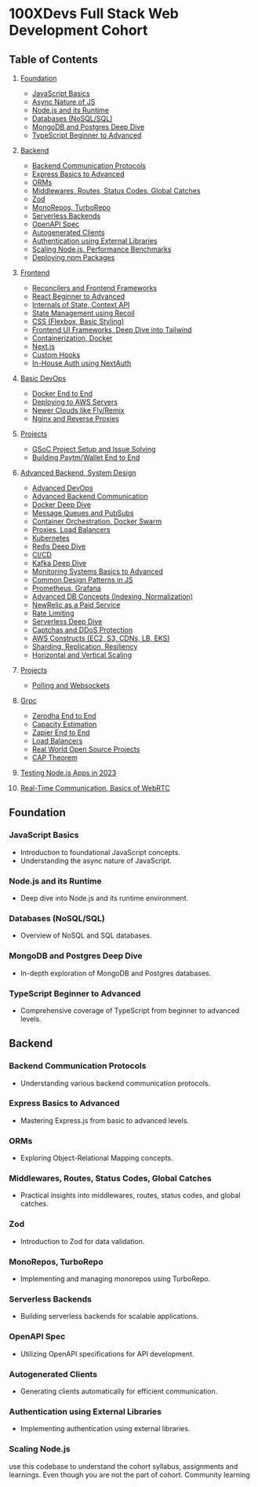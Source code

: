 # 100XDevs Full Stack Web Development Cohort



## Table of Contents
1. [Foundation](#foundation)
   - [JavaScript Basics](#javascript-basics)
   - [Async Nature of JS](#async-nature-of-js)
   - [Node.js and its Runtime](#nodejs-and-its-runtime)
   - [Databases (NoSQL/SQL)](#databases-nosqlsql)
   - [MongoDB and Postgres Deep Dive](#mongodb-and-postgres-deep-dive)
   - [TypeScript Beginner to Advanced](#typescript-beginner-to-advanced)
   
2. [Backend](#backend)
   - [Backend Communication Protocols](#backend-communication-protocols)
   - [Express Basics to Advanced](#express-basics-to-advanced)
   - [ORMs](#orms)
   - [Middlewares, Routes, Status Codes, Global Catches](#middlewares-routes-status-codes-global-catches)
   - [Zod](#zod)
   - [MonoRepos, TurboRepo](#monorepos-turborepo)
   - [Serverless Backends](#serverless-backends)
   - [OpenAPI Spec](#openapi-spec)
   - [Autogenerated Clients](#autogenerated-clients)
   - [Authentication using External Libraries](#authentication-using-external-libraries)
   - [Scaling Node.js, Performance Benchmarks](#scaling-nodejs-performance-benchmarks)
   - [Deploying npm Packages](#deploying-npm-packages)

3. [Frontend](#frontend)
   - [Reconcilers and Frontend Frameworks](#reconcilers-and-frontend-frameworks)
   - [React Beginner to Advanced](#react-beginner-to-advanced)
   - [Internals of State, Context API](#internals-of-state-context-api)
   - [State Management using Recoil](#state-management-using-recoil)
   - [CSS (Flexbox, Basic Styling)](#css-flexbox-basic-styling)
   - [Frontend UI Frameworks, Deep Dive into Tailwind](#frontend-ui-frameworks-deep-dive-into-tailwind)
   - [Containerization, Docker](#containerization-docker)
   - [Next.js](#nextjs)
   - [Custom Hooks](#custom-hooks)
   - [In-House Auth using NextAuth](#in-house-auth-using-nextauth)

4. [Basic DevOps](#basic-devops)
   - [Docker End to End](#docker-end-to-end)
   - [Deploying to AWS Servers](#deploying-to-aws-servers)
   - [Newer Clouds like Fly/Remix](#newer-clouds-like-flyremix)
   - [Nginx and Reverse Proxies](#nginx-and-reverse-proxies)

5. [Projects](#projects)
   - [GSoC Project Setup and Issue Solving](#gsoc-project-setup-and-issue-solving)
   - [Building Paytm/Wallet End to End](#building-paytmwallet-end-to-end)

6. [Advanced Backend, System Design](#advanced-backend-system-design)
   - [Advanced DevOps](#advanced-devops)
   - [Advanced Backend Communication](#advanced-backend-communication)
   - [Docker Deep Dive](#docker-deep-dive)
   - [Message Queues and PubSubs](#message-queues-and-pubsubs)
   - [Container Orchestration, Docker Swarm](#container-orchestration-docker-swarm)
   - [Proxies, Load Balancers](#proxies-load-balancers)
   - [Kubernetes](#kubernetes)
   - [Redis Deep Dive](#redis-deep-dive)
   - [CI/CD](#cicd)
   - [Kafka Deep Dive](#kafka-deep-dive)
   - [Monitoring Systems Basics to Advanced](#monitoring-systems-basics-to-advanced)
   - [Common Design Patterns in JS](#common-design-patterns-in-js)
   - [Prometheus, Grafana](#prometheus-grafana)
   - [Advanced DB Concepts (Indexing, Normalization)](#advanced-db-concepts-indexing-normalization)
   - [NewRelic as a Paid Service](#newrelic-as-a-paid-service)
   - [Rate Limiting](#rate-limiting)
   - [Serverless Deep Dive](#serverless-deep-dive)
   - [Captchas and DDoS Protection](#captchas-and-ddos-protection)
   - [AWS Constructs (EC2, S3, CDNs, LB, EKS)](#aws-constructs-ec2-s3-cdns-lb-eks)
   - [Sharding, Replication, Resiliency](#sharding-replication-resiliency)
   - [Horizontal and Vertical Scaling](#horizontal-and-vertical-scaling)

7. [Projects](#projects)
   - [Polling and Websockets](#polling-and-websockets)

8. [Grpc](#grpc)
   - [Zerodha End to End](#zerodha-end-to-end)
   - [Capacity Estimation](#capacity-estimation)
   - [Zapier End to End](#zapier-end-to-end)
   - [Load Balancers](#load-balancers)
   - [Real World Open Source Projects](#real-world-open-source-projects)
   - [CAP Theorem](#cap-theorem)

9. [Testing Node.js Apps in 2023](#testing-nodejs-apps-in-2023)

10. [Real-Time Communication, Basics of WebRTC](#real-time-communication-basics-of-webrtc)

## Foundation

### JavaScript Basics
- Introduction to foundational JavaScript concepts.
- Understanding the async nature of JavaScript.

### Node.js and its Runtime
- Deep dive into Node.js and its runtime environment.

### Databases (NoSQL/SQL)
- Overview of NoSQL and SQL databases.

### MongoDB and Postgres Deep Dive
- In-depth exploration of MongoDB and Postgres databases.

### TypeScript Beginner to Advanced
- Comprehensive coverage of TypeScript from beginner to advanced levels.

## Backend

### Backend Communication Protocols
- Understanding various backend communication protocols.

### Express Basics to Advanced
- Mastering Express.js from basic to advanced levels.

### ORMs
- Exploring Object-Relational Mapping concepts.

### Middlewares, Routes, Status Codes, Global Catches
- Practical insights into middlewares, routes, status codes, and global catches.

### Zod
- Introduction to Zod for data validation.

### MonoRepos, TurboRepo
- Implementing and managing monorepos using TurboRepo.

### Serverless Backends
- Building serverless backends for scalable applications.

### OpenAPI Spec
- Utilizing OpenAPI specifications for API development.

### Autogenerated Clients
- Generating clients automatically for efficient communication.

### Authentication using External Libraries
- Implementing authentication using external libraries.

### Scaling Node.js

use this codebase to understand the cohort syllabus, assignments and learnings. Even though you are not the part of cohort.
Community learning
